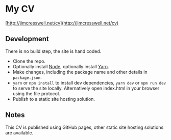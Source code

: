 # My CV

[http://jimcresswell.net/cv](http://jimcresswell.net/cv)

## Development

There is no build step, the site is hand coded.

- Clone the repo.
- Optionally install [Node](nodejs.org/), optionally install [Yarn](yarnpkg.com/).
- Make changes, including the package name and other details in `package.json`.
- `yarn` or `npm install` to install dev dependencies, `yarn dev` or `npm run dev` to serve the site locally. Alternatively open index.html in your browser using the file protocol.
- Publish to a static site hosting solution.

## Notes

This CV is published using GitHub pages, other static site hosting solutions are available.
